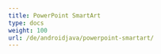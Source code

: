 ```yaml
---
title: PowerPoint SmartArt
type: docs
weight: 100
url: /de/androidjava/powerpoint-smartart/
---
```



